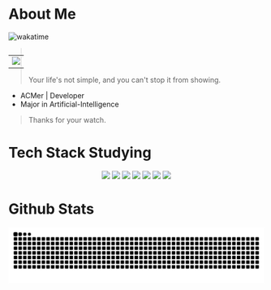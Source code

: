 # **About Me**

![wakatime](https://wakatime.com/badge/user/10987652-cb25-413a-85f0-2cb7753f5fd2.svg)

<table align='right'>
<tr><td><img src="https://github-readme-stats.vercel.app/api?username=Games55k&show_icons=true&theme=radical" width="400"></td></tr>
</table>

> Your life's not simple, and you can't stop it from showing.

- ACMer | Developer
- Major in Artificial-Intelligence

> Thanks for your watch.

# Tech Stack Studying

<p align="center">
  <img src="https://icon.icepanel.io/Technology/svg/Node.js.svg" width="36" />
  <img src="https://icon.icepanel.io/Technology/svg/React.svg" width="36" />
  <img src="https://icon.icepanel.io/Technology/svg/Docker.svg" width="36" />
  <img src="https://icon.icepanel.io/Technology/svg/Vue.js.svg" width="36" />
  <img src="https://icon.icepanel.io/Technology/svg/JavaScript.svg" width="36" />
  <img src="https://icon.icepanel.io/Technology/svg/Python.svg" width="36" />
  <img src="https://icon.icepanel.io/Technology/svg/C%2B%2B-%28CPlusPlus%29.svg" width="36" />
</p>

# Github Stats

<picture>
  <source media="(prefers-color-scheme: dark)" srcset="https://raw.githubusercontent.com/Games55k/Games55k/output/snake-dark.svg">
  <source media="(prefers-color-scheme: light)" srcset="https://raw.githubusercontent.com/Games55k/Games55k/output/snake.svg">
  <img alt="github contribution grid snake animation" src="https://raw.githubusercontent.com/Games55k/Games55k/output/snake.svg">
</picture>